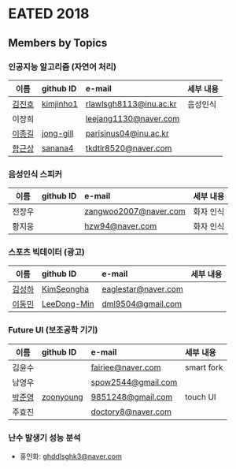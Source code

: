 # EATED 2018

## Members by Topics

### 인공지능 알고리즘 (자연어 처리)
| 이름         | github ID | e-mail          | 세부 내용 |
| :-------------: | :------------- | :------------- | :----- |
| [김진호](https://github.com/kimjinho1)  | [kimjinho1](https://github.com/kimjinho1) | rlawlsgh8113@inu.ac.kr |  음성인식 |
| 이장희      |      | leejang1130@naver.com    |     | 
| [이종길](https://github.com/jong-gill) | [jong-gill](https://github.com/jong-gill)   |  parisinus04@inu.ac.kr     |   |
| [함근상](https://github.com/sanana4) | [sanana4](https://github.com/sanana4) |  tkdtlr8520@naver.com | | 



### 음성인식 스피커
| 이름         | github ID | e-mail          | 세부 내용 |
| :-------------: | :------------- | :------------- | :----- |
| 전장우 | | zangwoo2007@naver.com | 화자 인식 | 
| 황지웅 | | hzw94@naver.com | 화자 인식 |


### 스포츠 빅데이터 (광고)
| 이름         | github ID | e-mail          | 세부 내용 |
| :-------------: | :------------- | :------------- | :----- |
| [김성하](https://github.com/KimSeongha)|  [KimSeongha](https://github.com/KimSeongha)  | eaglestar@naver.com | | 
| [이동민](https://github.com/LeeDong-Min) |[LeeDong-Min](https://github.com/LeeDong-Min) | dml9504@gmail.com | |


### Future UI (보조공학 기기)
| 이름         | github ID | e-mail          | 세부 내용 |
| :-------------: | :------------- | :------------- | :----- |
| 김윤수 | | fairiee@naver.com | smart fork | 
| 남영우 | | spow2544@gmail.com | | 
| [박준영](https://github.com/zoonyoung) | [zoonyoung](https://github.com/zoonyoung) | 9851248@gmail.com | touch UI |
| 주효진 | | doctory8@naver.com | |
 
 
### 난수 발생기 성능 분석
 * 홍인화: ghddlsghk3@naver.com
